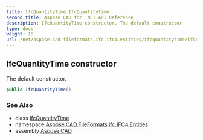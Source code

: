 ```yaml
---
title: IfcQuantityTime.IfcQuantityTime
second_title: Aspose.CAD for .NET API Reference
description: IfcQuantityTime constructor. The default constructor
type: docs
weight: 10
url: /net/aspose.cad.fileformats.ifc.ifc4.entities/ifcquantitytime/ifcquantitytime/
---
```

## IfcQuantityTime constructor

The default constructor.

```csharp
public IfcQuantityTime()
```

### See Also

* class [IfcQuantityTime](../)
* namespace [Aspose.CAD.FileFormats.Ifc.IFC4.Entities](../../ifcquantitytime/)
* assembly [Aspose.CAD](../../../)


